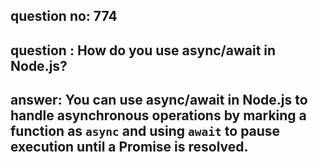 
      
## question no: 774

## question : How do you use async/await in Node.js?

## answer: You can use async/await in Node.js to handle asynchronous operations by marking a function as `async` and using `await` to pause execution until a Promise is resolved.
      